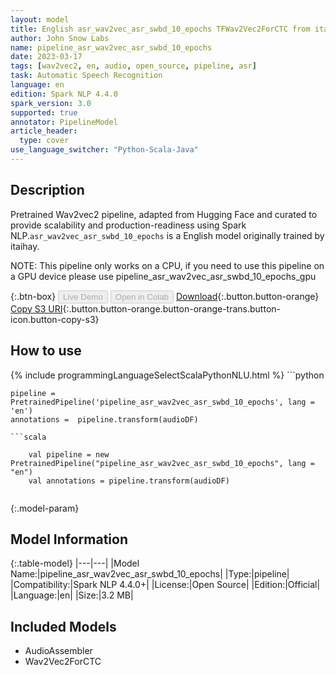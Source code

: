 ```yaml
---
layout: model
title: English asr_wav2vec_asr_swbd_10_epochs TFWav2Vec2ForCTC from itaihay
author: John Snow Labs
name: pipeline_asr_wav2vec_asr_swbd_10_epochs
date: 2023-03-17
tags: [wav2vec2, en, audio, open_source, pipeline, asr]
task: Automatic Speech Recognition
language: en
edition: Spark NLP 4.4.0
spark_version: 3.0
supported: true
annotator: PipelineModel
article_header:
  type: cover
use_language_switcher: "Python-Scala-Java"
---
```


## Description

Pretrained Wav2vec2  pipeline, adapted from Hugging Face and curated to provide scalability and production-readiness using Spark NLP.`asr_wav2vec_asr_swbd_10_epochs` is a English model originally trained by itaihay.

NOTE: This pipeline only works on a CPU, if you need to use this pipeline on a GPU device please use pipeline_asr_wav2vec_asr_swbd_10_epochs_gpu

{:.btn-box}
<button class="button button-orange" disabled>Live Demo</button>
<button class="button button-orange" disabled>Open in Colab</button>
[Download](https://s3.amazonaws.com/auxdata.johnsnowlabs.com/public/models/pipeline_asr_wav2vec_asr_swbd_10_epochs_en_4.4.0_3.0_1679025690394.zip){:.button.button-orange}
[Copy S3 URI](s3://auxdata.johnsnowlabs.com/public/models/pipeline_asr_wav2vec_asr_swbd_10_epochs_en_4.4.0_3.0_1679025690394.zip){:.button.button-orange.button-orange-trans.button-icon.button-copy-s3}

## How to use



<div class="tabs-box" markdown="1">
{% include programmingLanguageSelectScalaPythonNLU.html %}
```python

    pipeline = PretrainedPipeline('pipeline_asr_wav2vec_asr_swbd_10_epochs', lang = 'en')
    annotations =  pipeline.transform(audioDF)
    
```
```scala

    val pipeline = new PretrainedPipeline("pipeline_asr_wav2vec_asr_swbd_10_epochs", lang = "en")
    val annotations = pipeline.transform(audioDF)
    
```
</div>

{:.model-param}
## Model Information

{:.table-model}
|---|---|
|Model Name:|pipeline_asr_wav2vec_asr_swbd_10_epochs|
|Type:|pipeline|
|Compatibility:|Spark NLP 4.4.0+|
|License:|Open Source|
|Edition:|Official|
|Language:|en|
|Size:|3.2 MB|

## Included Models

- AudioAssembler
- Wav2Vec2ForCTC